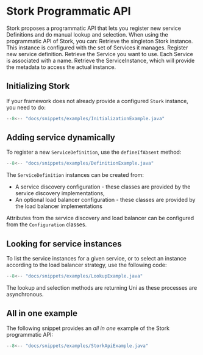 # Stork Programmatic API

Stork proposes a programmatic API that lets you register new service Definitions and do manual lookup and selection.
When using the programmatic API of Stork, you can:
Retrieve the singleton Stork instance. This instance is configured with the set of Services it manages.
Register new service definition.
Retrieve the Service you want to use. Each Service is associated with a name.
Retrieve the ServiceInstance, which will provide the metadata to access the actual instance.


## Initializing Stork

If your framework does not already provide a configured `Stork` instance, you need to do:

```java linenums="1"
--8<-- "docs/snippets/examples/InitializationExample.java"
```

## Adding service dynamically

To register a new `ServiceDefinition`, use the `defineIfAbsent` method:

```java linenums="1"
--8<-- "docs/snippets/examples/DefinitionExample.java"
```

The `ServiceDefinition` instances can be created from:

- A service discovery configuration - these classes are provided by the service discovery implementations,
- An optional load balancer configuration - these classes are provided by the load balancer implementations

Attributes from the service discovery and load balancer can be configured from the `Configuration` classes.

## Looking for service instances

To list the service instances for a given service, or to select an instance according to the load balancer strategy, use the following code:

```java linenums="1"
--8<-- "docs/snippets/examples/LookupExample.java"
```

The lookup and selection methods are returning Uni as these processes are asynchronous.

## All in one example

The following snippet provides an _all in one_ example of the Stork programmatic API:

```java linenums="1"
--8<-- "docs/snippets/examples/StorkApiExample.java"
```
